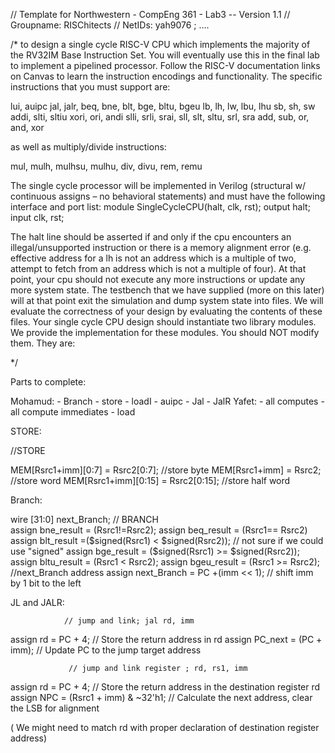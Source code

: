 // Template for Northwestern - CompEng 361 - Lab3 -- Version 1.1
// Groupname: RISChitects
// NetIDs: yah9076 ; ....

/* to design a single cycle RISC-V CPU which implements the majority of the RV32IM Base Instruction Set. You will eventually use this in the
final lab to implement a pipelined processor. Follow the RISC-V documentation links on Canvas
to learn the instruction encodings and functionality. The specific instructions that you must support are:

lui, auipc
jal, jalr,
beq, bne, blt, bge, bltu, bgeu
lb, lh, lw, lbu, lhu
sb, sh, sw
addi, slti, sltiu
xori, ori, andi
slli, srli, srai,
sll, slt, sltu, srl, sra
add, sub, or, and, xor

as well as multiply/divide instructions:

mul, mulh, mulhsu, mulhu, div, divu, rem, remu

The single cycle processor will be implemented in Verilog (structural w/ continuous assigns – no
behavioral statements) and must have the following interface and port list:
module SingleCycleCPU(halt, clk, rst);
output halt;
input clk, rst;

The halt line should be asserted if and only if the cpu encounters an illegal/unsupported
instruction or there is a memory alignment error (e.g. effective address for a lh is not an
address which is a multiple of two, attempt to fetch from an address which is not a multiple of
four). At that point, your cpu should not execute any more instructions or update any more
system state. The testbench that we have supplied (more on this later) will at that point exit the
simulation and dump system state into files. We will evaluate the correctness of your design
by evaluating the contents of these files.
Your single cycle CPU design should instantiate two library modules. We provide the
implementation for these modules. You should NOT modify them. They are:



*/


Parts to complete:

  Mohamud:
      - Branch
      - store
      - loadI
      - auipc
      - Jal
      - JalR
  Yafet:
    - all computes
    - all compute immediates
    - load

STORE: 

 //STORE
 
   MEM[Rsrc1+imm][0:7] = Rsrc2[0:7];    //store byte
   MEM[Rsrc1+imm] = Rsrc2;                //store word
   MEM[Rsrc1+imm][0:15] = Rsrc2[0:15];   //store half word

Branch:


wire [31:0] next_Branch;
 // BRANCH  
 assign bne_result = (Rsrc1!=Rsrc2);
 assign beq_result = (Rsrc1== Rsrc2)
 assign blt_result =($signed(Rsrc1) < $signed(Rsrc2)); // not sure if we could use "signed" 
 assign bge_result = ($signed(Rsrc1) >= $signed(Rsrc2));
 assign bltu_result = (Rsrc1 < Rsrc2);
 assign bgeu_result = (Rsrc1 >= Rsrc2);
 //next_Branch address
 assign next_Branch = PC +(imm << 1); // shift imm by 1 bit to the left 

 JL and JALR:


                // jump and link; jal rd, imm 
assign rd = PC + 4;              // Store the return address in rd 
assign PC_next = (PC + imm);    // Update PC to the jump target address

                 // jump and link register ; rd, rs1, imm 
assign rd = PC + 4;                    // Store the return address in the destination register rd
assign NPC = (Rsrc1 + imm) & ~32'h1;  // Calculate the next address, clear the LSB for alignment

 
( We might need to match rd with proper declaration of destination register address)
